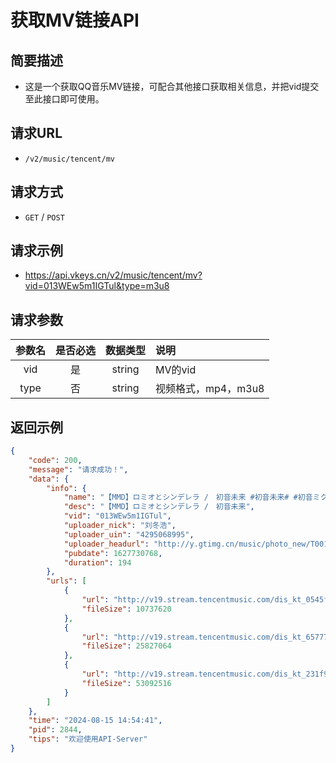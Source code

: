 # 获取MV链接API <Badge type="tip" text="V2" />

## 简要描述

- 这是一个获取QQ音乐MV链接，可配合其他接口获取相关信息，并把vid提交至此接口即可使用。

## 请求URL
- `/v2/music/tencent/mv`

## 请求方式
- `GET` / `POST`

## 请求示例
- https://api.vkeys.cn/v2/music/tencent/mv?vid=013WEw5m1IGTul&type=m3u8

## 请求参数

| 参数名  | 是否必选 |  数据类型  | 说明            |
|:----:|:----:|:------:|:--------------|
| vid  |  是   | string | MV的vid        |
| type |  否   | string | 视频格式，mp4，m3u8 |

## 返回示例
``` json
{
    "code": 200,
    "message": "请求成功！",
    "data": {
        "info": {
            "name": "【MMD】ロミオとシンデレラ /　初音未来 #初音未来# #初音ミク#",
            "desc": "【MMD】ロミオとシンデレラ /　初音未来",
            "vid": "013WEw5m1IGTul",
            "uploader_nick": "刘冬浩",
            "uploader_uin": "4295068995",
            "uploader_headurl": "http://y.gtimg.cn/music/photo_new/T001R500x500M000001R1AHM47u2HO_5.jpg",
            "pubdate": 1627730768,
            "duration": 194
        },
        "urls": [
            {
                "url": "http://v19.stream.tencentmusic.com/dis_kt_0545f9911a85d6505ba0e2d6c4ffbf39_1723704881/0b53oaaiuaaaqyaaynauivq2c4gdrjyabcqa.f220001.m3u8?local=1&fromtag=1192011",
                "fileSize": 10737620
            },
            {
                "url": "http://v19.stream.tencentmusic.com/dis_kt_657773f999962d1068494a1e222c478c_1723704881/0b53oaaiuaaaqyaaynauivq2c4gdrjyabcqa.f220000.m3u8?local=1&fromtag=1192012",
                "fileSize": 25827064
            },
            {
                "url": "http://v19.stream.tencentmusic.com/dis_kt_231f985d1253ca5b2a66b6f636f42ad1_1723704881/0b53oaaiuaaaqyaaynauivq2c4gdrjyabcqa.f240000.m3u8?local=1&fromtag=1192013",
                "fileSize": 53092516
            }
        ]
    },
    "time": "2024-08-15 14:54:41",
    "pid": 2844,
    "tips": "欢迎使用API-Server"
}
```

